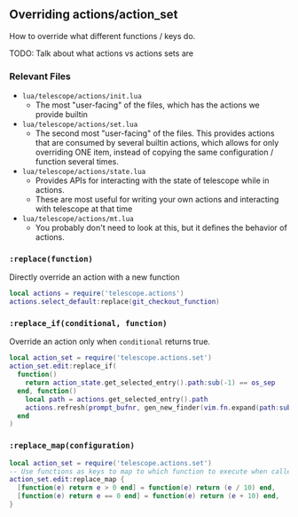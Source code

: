 

## Overriding actions/action_set

How to override what different functions / keys do.

TODO: Talk about what actions vs actions sets are

### Relevant Files

- `lua/telescope/actions/init.lua`
    - The most "user-facing" of the files, which has the actions we provide builtin
- `lua/telescope/actions/set.lua`
    - The second most "user-facing" of the files. This provides actions that are consumed by several builtin actions, which allows for only overriding ONE item, instead of copying the same configuration / function several times.
- `lua/telescope/actions/state.lua`
    - Provides APIs for interacting with the state of telescope while in actions.
    - These are most useful for writing your own actions and interacting with telescope at that time
- `lua/telescope/actions/mt.lua`
    - You probably don't need to look at this, but it defines the behavior of actions.

### `:replace(function)`

Directly override an action with a new function

```lua
local actions = require('telescope.actions')
actions.select_default:replace(git_checkout_function)
```

### `:replace_if(conditional, function)`

Override an action only when `conditional` returns true.

```lua
local action_set = require('telescope.actions.set')
action_set.edit:replace_if(
  function()
    return action_state.get_selected_entry().path:sub(-1) == os_sep
  end, function()
    local path = actions.get_selected_entry().path
    actions.refresh(prompt_bufnr, gen_new_finder(vim.fn.expand(path:sub(1, -2))), { reset_prompt = true })
  end
)
```

### `:replace_map(configuration)`

```lua
local action_set = require('telescope.actions.set')
-- Use functions as keys to map to which function to execute when called.
action_set.edit:replace_map {
  [function(e) return e > 0 end] = function(e) return (e / 10) end,
  [function(e) return e == 0 end] = function(e) return (e + 10) end,
}
```
